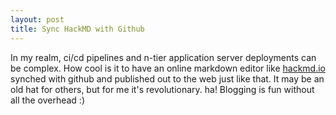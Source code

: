 ```yaml
---
layout: post
title: Sync HackMD with Github
---
```

In my realm, ci/cd pipelines and n-tier application server deployments can be complex. How cool is it to have an online markdown editor like [hackmd.io](https://hackmd.io/c/tutorials/%2Fs%2Flink-with-github) synched with github and published out to the web just like that. It may be an old hat for others, but for me it's revolutionary. ha! Blogging is fun without all the overhead :)
